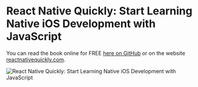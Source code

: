# React Native Quickly: Start Learning Native iOS Development with JavaScript

You can read the book online for FREE [here on GitHub](https://github.com/azat-co/react-native-quickly/blob/master/manuscript/chapter01.txt) or on the website [reactnativequickly.com](http://reactnativequickly.com).

![React Native Quickly: Start Learning Native iOS Development with JavaScript](https://github.com/azat-co/react-native-quickly/raw/master/manuscript/images/title_page.png)